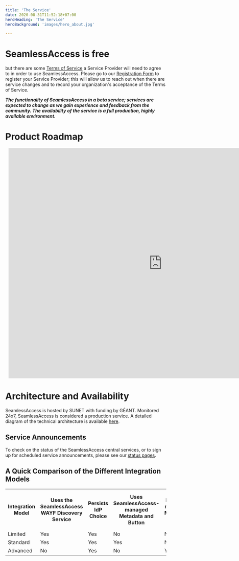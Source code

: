 ```yaml
---
title: 'The Service'
date: 2020-08-31T11:52:18+07:00
heroHeading: 'The Service'
heroBackground: 'images/hero_about.jpg'

---
```


# SeamlessAccess is free
but there are some [Terms of Service](https://seamlessaccess.org/services/tos/) a Service Provider will need to agree to in order to use SeamlessAccess. Please go to our [Registration Form](https://airtable.com/shrZQbIHnIeX97B6H) to register your Service Provider; this will allow us to reach out when there are service changes and to record your organization's acceptance of the Terms of Service.

**_The functionality of SeamlessAccess in a beta service; services are expected to change as we gain experience and feedback from the community. The availability of the service is a full production, highly available environment._**

# Product Roadmap
<div style="width: 960px; height: 720px; margin: 10px; position: relative;"><iframe allowfullscreen frameborder="0" style="width:960px; height:720px" src="https://lucid.app/documents/embeddedchart/7843e420-8af2-42bd-ad69-daa61d6cec30" id="YSDE.Wh67_vI"></iframe></div>

# Architecture and Availability
SeamlessAccess is hosted by SUNET with funding by GÉANT. Monitored 24x7, SeamlessAccess is considered a production service. A detailed diagram of the technical architecture is available [here](https://wiki.geant.org/display/gn43wp5/Seamless+Access+Deployment+Architecture).

## Service Announcements
To check on the status of the SeamlessAccess central services, or to sign up for scheduled service announcements, please see our [status pages](https://status.seamlessaccess.org/).

## A Quick Comparison of the Different Integration Models

<table style="width:100%"
 <tr>
  <th>Integration Model</th>
  <th>Uses the SeamlessAccess WAYF Discovery Service</th>
  <th>Persists IdP Choice</th>
  <th>Uses SeamlessAccess-managed Metadata and Button</th>
  <th>Uses Locally-managed Metadata and Button</th>
 </tr> 
 <tr>
  <td>Limited</td>
  <td>Yes</td>
  <td>Yes</td>
  <td>No</td>
  <td>No</td>
 </tr> 
 <tr>
   <td>Standard</td>
   <td>Yes</td>
   <td>Yes</td>
   <td>Yes</td>
   <td>No</td>
  </tr>
  <tr>
   <td>Advanced</td>
   <td>No</td>
   <td>Yes</td>
   <td>No</td>
   <td>Yes</td>
  </tr>
  </table>